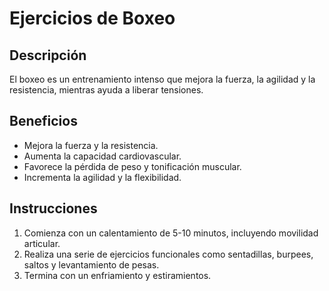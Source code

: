 # Ejercicios de Boxeo

## Descripción
El boxeo es un entrenamiento intenso que mejora la fuerza, la agilidad y la resistencia, mientras ayuda a liberar tensiones.

## Beneficios
- Mejora la fuerza y la resistencia.
- Aumenta la capacidad cardiovascular.
- Favorece la pérdida de peso y tonificación muscular.
- Incrementa la agilidad y la flexibilidad.

## Instrucciones
1. Comienza con un calentamiento de 5-10 minutos, incluyendo movilidad articular.
2. Realiza una serie de ejercicios funcionales como sentadillas, burpees, saltos y levantamiento de pesas.
3. Termina con un enfriamiento y estiramientos.
